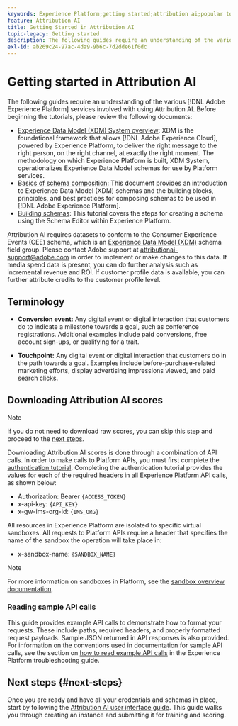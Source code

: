 ```yaml
---
keywords: Experience Platform;getting started;attribution ai;popular topics
feature: Attribution AI
title: Getting Started in Attribution AI
topic-legacy: Getting started
description: The following guides require an understanding of the various Adobe Experience Platform services involved with using Attribution AI. Before beginning the tutorials, please review the following documents.
exl-id: ab269c24-97ac-4da9-9b6c-7d2dde61f0dc
---
```

# Getting started in Attribution AI

 The following guides require an understanding of the various [!DNL Adobe Experience Platform] services involved with using Attribution AI. Before beginning the tutorials, please review the following documents:

- [Experience Data Model (XDM) System overview](../../xdm/home.md): XDM is the foundational framework that allows [!DNL Adobe Experience Cloud], powered by Experience Platform, to deliver the right message to the right person, on the right channel, at exactly the right moment. The methodology on which Experience Platform is built, XDM System, operationalizes Experience Data Model schemas for use by Platform services.
- [Basics of schema composition](../../xdm/schema/composition.md): This document provides an introduction to Experience Data Model (XDM) schemas and the building blocks, principles, and best practices for composing schemas to be used in [!DNL Adobe Experience Platform].
- [Building schemas](../../xdm/tutorials/create-schema-ui.md): This tutorial covers the steps for creating a schema using the Schema Editor within Experience Platform.

Attribution AI requires datasets to conform to the Consumer Experience Events (CEE) schema, which is an [Experience Data Model (XDM)](../../xdm/home.md) schema field group. Please contact Adobe support at attributionai-support@adobe.com in order to implement or make changes to this data. If media spend data is present, you can do further analysis such as incremental revenue and ROI. If customer profile data is available, you can further attribute credits to the customer profile level.

## Terminology

- **Conversion event:** Any digital event or digital interaction that customers do to indicate a milestone towards a goal, such as conference registrations. Additional examples include paid conversions, free account sign-ups, or qualifying for a trait.

- **Touchpoint:** Any digital event or digital interaction that customers do in the path towards a goal. Examples include before-purchase-related marketing efforts, display advertising impressions viewed, and paid search clicks.

## Downloading Attribution AI scores

>[!NOTE]
>
>If you do not need to download raw scores, you can skip this step and proceed to the [next steps](#next-steps).

Downloading Attribution AI scores is done through a combination of API calls. In order to make calls to Platform APIs, you must first complete the [authentication tutorial](https://www.adobe.com/go/platform-api-authentication-en). Completing the authentication tutorial provides the values for each of the required headers in all Experience Platform API calls, as shown below:

- Authorization: Bearer `{ACCESS_TOKEN}`
- x-api-key: `{API_KEY}`
- x-gw-ims-org-id: `{IMS_ORG}`

All resources in Experience Platform are isolated to specific virtual sandboxes. All requests to Platform APIs require a header that specifies the name of the sandbox the operation will take place in:

- x-sandbox-name: `{SANDBOX_NAME}`

>[!NOTE]
>
>For more information on sandboxes in Platform, see the [sandbox overview documentation](../../sandboxes/home.md). 

### Reading sample API calls

This guide provides example API calls to demonstrate how to format your requests. These include paths, required headers, and properly formatted request payloads. Sample JSON returned in API responses is also provided. For information on the conventions used in documentation for sample API calls, see the section on [how to read example API calls](../../landing/troubleshooting.md) in the Experience Platform troubleshooting guide.

## Next steps {#next-steps}

Once you are ready and have all your credentials and schemas in place, start by following the [Attribution AI user interface guide](./user-guide.md). This guide walks you through creating an instance and submitting it for training and scoring.
